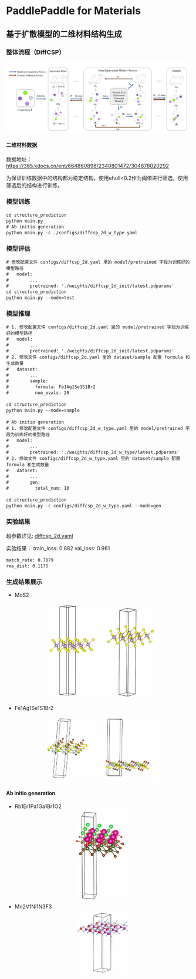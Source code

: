 # PaddlePaddle for Materials


## 基于扩散模型的二维材料结构生成

### 整体流程（DiffCSP）

<div align="center">
    <img src="docs/diff_arch.png" width="900">
</div>


#### 二维材料数据

数据地址：https://365.kdocs.cn/ent/664860898/2340801472/304878020292

为保证训练数据中的结构都为稳定结构，使用ehull<0.2作为阈值进行筛选，使用筛选后的结构进行训练。


### 模型训练

    cd structure_prediction
    python main.py
    # Ab initio generation
    python main.py -c ./configs/diffcsp_2d_w_type.yaml

### 模型评估

    # 修改配置文件 configs/diffcsp_2d.yaml 里的 model/pretrained 字段为训练好的模型路径
    #   model:
    #        ...
    #        pretrained: './weights/diffcsp_2d_init/latest.pdparams'
    cd structure_prediction
    python main.py --mode=test


### 模型推理

    # 1. 修改配置文件 configs/diffcsp_2d.yaml 里的 model/pretrained 字段为训练好的模型路径
    #   model:
    #        ...
    #        pretrained: './weights/diffcsp_2d_init/latest.pdparams'
    # 2. 修改文件 configs/diffcsp_2d.yaml 里的 dataset/sample 配置 formula 和生成数量
    #   dataset:
    #        ...
    #        sample:
    #          formula: Fe1Ag1Se1S1Br2
    #          num_evals: 20

    cd structure_prediction
    python main.py --mode=sample

    # Ab initio generation
    # 1. 修改配置文件 configs/diffcsp_2d_w_type.yaml 里的 model/pretrained 字段为训练好的模型路径
    #   model:
    #        ...
    #        pretrained: './weights/diffcsp_2d_w_type/latest.pdparams'
    # 2. 修改文件 configs/diffcsp_2d_w_type.yaml 里的 dataset/sample 配置 formula 和生成数量
    #   dataset:
    #        ...
    #        gen:
    #          total_num: 10

    cd structure_prediction
    python main.py -c configs/diffcsp_2d_w_type.yaml --mode=gen

### 实验结果
超参数详见: [diffcsp_2d.yaml](configs/diffcsp_2d.yaml)

实验结果：
    train_loss: 0.882
    val_loss: 0.961

    match_rate: 0.7879
    rms_dist: 0.1175

### 生成结果展示

* MoS2
    <div align="center">
        <img src="docs/MoS2_1.png" width="150">
        <img src="docs/MoS2_2.png" width="145">
    </div>

* Fe1Ag1Se1S1Br2
    <div align="center">
        <img src="docs/Fe1Ag1Se1S1Br2.png" width="150">
        <img src="docs/Fe1Ag1Se1S1Br2_2.png" width="160">
    </div>

#### Ab initio generation
* Rb1Er1Pa1Ga1Br1O2
    <div align="center">
        <img src="docs/1_Rb1-Er1-Pa1-Ga1-Br1-O2.png" width="150">
    </div>
* Mn2V1Ni1N3F3
    <div align="center">
        <img src="docs/4_Mn2-V1-Ni1-N3-F3.png" width="150">
    </div>
